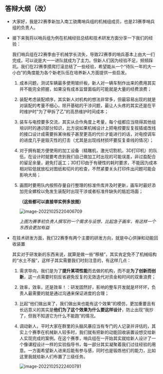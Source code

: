 ## 答辩大纲（改）

+ 大家好，我是22赛季新加入南工骁鹰哨兵组的机械组成员，也是23赛季哨兵组的负责人。

+ 接下来我将以哨兵组为例在机械经验总结和技术研发方面分享一下我们的经验：

  我们哨兵组在22赛季由于机械学长流失，导致22赛季的哨兵基本上由大一们完成，可以说是大一一进队就成为了主力。但新人们因为经验不足，频频踩坑。我们在22赛季摸爬打滚总结了一些经验，希望能从一个“待队一年的大一小白”的角度能为各个新老队伍在培养新人方面提供一些启发。

  1. 成本问题，测试车辆最多使用玻纤板，新人对一辆车制作出来的费用其实并不能完全把握，如果没有成本监督面临的可能就是大量的经费浪费；

  2. 装配考虑装配顺序，其实新人对机构的想法非常多，但最容易出现的就是对装配的考量不细心，除开基础的干涉问题，最让人头疼的其实还是在平时维护时“为了甲拆了乙”的高昂维护时间成本；

  3. 装车与电控要多交流，其实从合作角度上考量，每个组都应当晓得其他组培训时的通识部分知识，比方说如果机械设计上把电控要反复拔插或改线的接口设计成需要拆某块板子甚至更高的代价才能进行的话，对电控调车的进度几乎是毁灭性的打击（尤其是出现线材损坏要反复查线的情况）；

  4. 对于拥有能方便使用的加工设备（精雕机，激光切割机，3D打印机）的队伍，在设计时就要考虑到我们自己做加工时出现的可能误差，非过盈配合的留足余量，避免打返工；3D打印由于有硬性的耗时要求，不能因为成本相对较低就放松对图纸和切片的检查，不然紧要关头打印件出问题可能会影响大局；

  6. 画图时要用队内按照存量自行整理的标准件库并及时更新，画车时最好添加完全螺栓以免发生装配时出现干涉或者标准件缺失的尴尬场面；

     **（这些都可以直接举实例多放图）**

     ![image-20221025220406709](C:\Users\Administrator\AppData\Roaming\Typora\typora-user-images\image-20221025220406709.png)

     *上图为赛季初负责人撰写的一个需求与设想，比起急于画车，有这样一个东西会更加有益*

+ 在技术研发方面，我们22赛季有两个主要的研发方向，就是中心供弹和动能回收装置

  其实对于研发新的东西来说，就算是做一些“移植”，其实肯定免不了机械结构的“水土不服”，这样子其实需要我们时刻注意的，有这样几点：

  1. 需求导向，我们是为了**提升某项性能**而去做的机构，而不是**为了创新而创新**，这一点需要时刻反省避免反复的无效迭代对资金和时间的双重浪费；

  2. 效率，效率，还是效率！：研发固然好，影响的整车开发就是坏坏坏，负责人最需要的就是通过沟通来保证进度的合理；

  3. 比起“他们做出来了，我们做出来也能有这个效果”的模仿，更加重要且有长远意义的其实是**他们为了这个效果为什么要这样设计**，防止出现“我抄了，但我不知道它为什么不能跑”的情况。

  4. 调动新人，平时大家在群里的头脑风暴应当有专门的人记录并评估的，其实上个赛季在机械新人较多时，我们就有把新的动能回收装置设想交给新人实现完成的案例。在这个赛季，哨兵组在一开始其实就给新人设计了一个像课程设计一样的实验指导书，每一部分其实凝聚着我们过往经验的用意。一方面希望新人进来后能有参与感，同时也是锻炼他们的能力，比如这里我就给新人们布置了三级任务。

     ![image-20221025222400781](C:\Users\Administrator\AppData\Roaming\Typora\typora-user-images\image-20221025222400781.png)